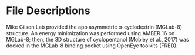 # File Descriptions

Mike Gilson Lab provided the apo asymmetric α-cyclodextrin (MGLab-8) structure. An energy minimization was performed using AMBER 16 on MGLab-8; then, the 3D structure of cyclopentanol (Mobley et al., 2017) was docked in the MGLab-8 binding pocket using OpenEye toolkits (FRED).

